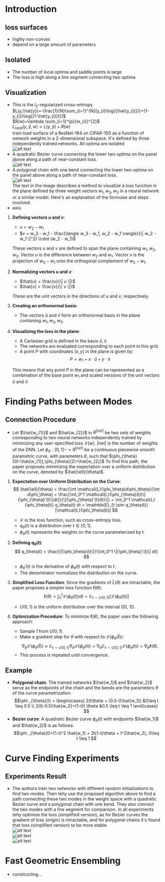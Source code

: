 # Introduction
## loss surfaces
- highly non-convex
- depend on a large amount of parameters
## Isolated
- The number of local optima and saddle points is large
- The loss is high along a line segment connecting two optima
## Visualization
- This is the $l_{2}$-regularized cross-entropy \
$L(y,\hat{y})=-\frac{1}{N}\sum_{i=1}^{N}[y_{i}\log{(\hat{y_{i}})}+(1-y_{i})\log{(1-\hat{y_{i}})}]$\
$R(w)=\lambda \sum_{i=1}^{p}{w_{i}}^{2}$\
$L_{total}(y,\hat{y},w)=L(y,\hat{y})+R(w)$\
train load surface of a ResNet-164 on CIFAR-100 as a function of network weights in a 2-dimensional subspace. It's defined by three independently trained networks. All optima are isolated\
![alt text](image.png)
- A quadratic Bezier curve connecting the lower two optima on the panel above along a path of near-constant loss.\
![alt text](image-1.png)
- A polygonal chain with one bend connecting the lower two optima on the panel above along a path of near-constant loss.\
![alt text](image-2.png)\
The text in the image describes a method to visualize a loss function in the plane defined by three weight vectors $w_1, w_2, w_3$ in a neural network or a similar model. Here's an explanation of the formulae and steps involved:
- axis:
1. **Defining vectors $u$ and $v$**:
   - $u = w_2 - w_1$
   - $v = w_3 - w_1 - \frac{\langle w_3 - w_1, w_2 - w_1 \rangle}{\| w_2 - w_1 \|^2} \cdot (w_2 - w_1)$
   
   These vectors $u$ and $v$ are defined to span the plane containing $w_1, w_2, w_3$. Vector $u$ is the difference between $w_2$ and $w_1$. Vector $v$ is the projection of $w_3 - w_1$ onto the orthogonal complement of $w_2 - w_1$.

2. **Normalizing vectors $u$ and $v$**:
   - $\hat{u} = \frac{u}{\| u \|}$
   - $\hat{v} = \frac{v}{\| v \|}$
   
   These are the unit vectors in the directions of $u$ and $v$, respectively.

3. **Creating an orthonormal basis**:
   - The vectors $\hat{u}$ and $\hat{v}$ form an orthonormal basis in the plane containing $w_1, w_2, w_3$.

4. **Visualizing the loss in the plane**:
   - A Cartesian grid is defined in the basis $\hat{u}, \hat{v}$.
   - The networks are evaluated corresponding to each point in this grid.
   - A point $P$ with coordinates $(x, y)$ in the plane is given by:
     $$
     P = w_1 + x \cdot \hat{u} + y \cdot \hat{v}
     $$
   
   This means that any point $P$ in the plane can be represented as a combination of the base point $w_1$ and scaled versions of the unit vectors $\hat{u}$ and $\hat{v}$.

# Finding Paths between Modes
## Connection Procedure
- Let $\hat{w_{1}}$ and $\hat{w_{2}}$ in $R^{|net|}$ be two sets of weights corresponding to two neural networks independently trained by minimizing any user-specified loss $\mathcal{L}(w)$. $|net|$ is the number of weights of the DNN. Let $\phi_{\theta} : [0,1]->R^{|net|}$ be a continuous piecewise smooth parametric curve, with parameters $\theta$, such that $\phi_{\theta}(0)=\hat{w_{1}},\phi_{\theta}(2)=\hat{w_{2}}$
To find this path, the paper proposes minimizing the expectation over a uniform distribution on the curve, denoted by $\hat{\ell}(\theta)$.

1. **Expectation over Uniform Distribution on the Curve**:
   $$
   \hat{\ell}(\theta) = \frac{\int \mathcal{L}(\phi_\theta)d\phi_\theta}{\int d\phi_\theta} = \frac{\int_0^1 \mathcal{L}(\phi_{\theta}(t))\|{\phi_{\theta}'(t)\|dt}}{\|{\phi_{\theta}'(t)dt}\|} = \int_0^1 \mathcal{L}(\phi_\theta(t)) q_\theta(t) dt = \mathbb{E}_{t \sim q_\theta(t)}[\mathcal{L}(\phi_\theta(t))]
   $$
   - $\mathcal{L}$ is the loss function, such as cross-entropy loss.
   - $q_\theta(t)$ is a distribution over $t \in [0, 1]$.
   - $\phi_\theta(t)$ represents the weights on the curve parameterized by $t$.

2. **Defining $q_\theta(t)$**:
   $$
   q_\theta(t) = \frac{\|{\phi_\theta}(t)\|}{\int_0^1 \|{\phi_\theta}'(t)\| dt}
   $$
   - ${\phi_\theta}'(t)$ is the derivative of $\phi_\theta(t)$ with respect to $t$.
   - The denominator normalizes the distribution on the curve.

3. **Simplified Loss Function**:
   Since the gradients of $\hat{L}(\theta)$ are intractable, the paper proposes a simpler loss function $\ell(\theta)$:
   $$
   \ell(\theta) = \int_0^1 \mathcal{L}(\phi_\theta(t)) dt = \mathbb{E}_{t \sim U(0,1)}[\mathcal{L}(\phi_\theta(t))]
   $$
   - $U(0, 1)$ is the uniform distribution over the interval \([0, 1]\).

4. **Optimization Procedure**:
   To minimize $\ell(\theta)$, the paper uses the following approach:
   - Sample $\hat{t}$ from $U(0, 1)$.
   - Make a gradient step for $\theta$ with respect to $\mathcal{L}(\phi_\theta(\hat{t}))$:
     $$
     \nabla_\theta \mathcal{L}(\phi_\theta(\hat{t})) \approx \mathbb{E}_{t \sim U(0,1)}\nabla_\theta \mathcal{L}(\phi_\theta(t)) = \nabla_\theta \mathbb{E}_{t \sim U(0,1)}\mathcal{L}(\phi_\theta(t)) = \nabla_\theta \ell(\theta).
     $$
   - This process is repeated until convergence.
## Example
- **Polygonal chain**: The trained networks $\hat{w_1}$ and $\hat{w_2}$ serve as the endpoints of the chain and the bends are the parameters $\theta$ of the curve parametrization.
$$\phi _{\theta}(t) =
\begin{cases}
2(t\theta + (0.5-t)\hat{w_1}) &0\leq t \leq 0.5 \\
2((t-0.5)\hat{w_2}+(1-t)) \theta &0.5 \leq t \leq 1
\end{cases}
$$
- **Bezier curze**: A quadratic Bezier curve $\phi _{\theta}(t)$
with endpoints $\hat{w_1}$ and $\hat{w_2}$ is as follows:
$$\phi _{\theta}(t)=(1-t)^2 \hat{w_1} + 2t(1-t)\theta + t^2\hat{w_2}, 0\leq t \leq 1 $$

# Curve Finding Experiments
## Experiments Result
- The authors train two networks with different random initializations to find two modes. Then tehy use the proposed algorithm above to find a path connecting these two modes
in the weight space with a quadratic Bezier curve and a polygonal chain with one bend. They also connect the two modes with a line segment for comparison. In all experiments tehy optimize the loss
(simplified version), as for Bezier curves the gradient of loss (origin) is intractable, and for polygonal chains it's found that loss (simplified version) to be more stable.\
![alt text](image-3.png)\
![alt text](image-4.png)\
![alt text](image-5.png)

# Fast Geometric Ensembling
- constructing...